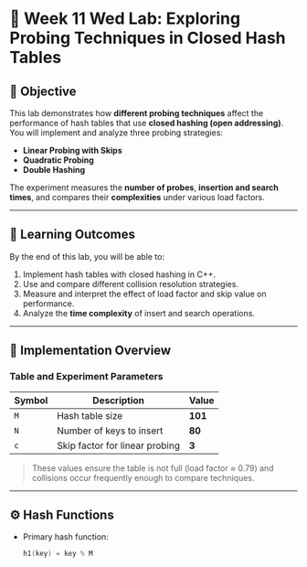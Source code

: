 # 🧪 Week 11 Wed Lab: Exploring Probing Techniques in Closed Hash Tables

## 🎯 Objective
This lab demonstrates how **different probing techniques** affect the performance of hash tables that use **closed hashing (open addressing)**.  
You will implement and analyze three probing strategies:

- **Linear Probing with Skips**
- **Quadratic Probing**
- **Double Hashing**

The experiment measures the **number of probes**, **insertion and search times**, and compares their **complexities** under various load factors.

---

## 📘 Learning Outcomes
By the end of this lab, you will be able to:
1. Implement hash tables with closed hashing in C++.
2. Use and compare different collision resolution strategies.
3. Measure and interpret the effect of load factor and skip value on performance.
4. Analyze the **time complexity** of insert and search operations.

---

## 🧩 Implementation Overview

### Table and Experiment Parameters
| Symbol | Description | Value |
|---------|--------------|--------|
| `M` | Hash table size | **101** |
| `N` | Number of keys to insert | **80** |
| `c` | Skip factor for linear probing | **3** |

> These values ensure the table is not full (load factor ≈ 0.79) and collisions occur frequently enough to compare techniques.

---

## ⚙️ Hash Functions

- Primary hash function:  
  ```cpp
  h1(key) = key % M
